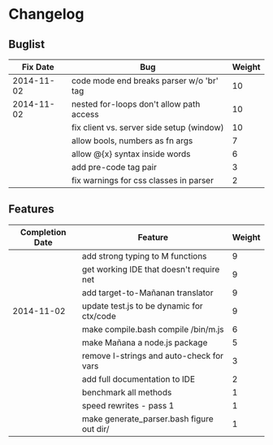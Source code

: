 # Changelog

## Buglist

| Fix Date         | Bug                                         | Weight |
| ---------------- | ------------------------------------------- | ------ |
| 2014-11-02       | code mode end breaks parser w/o 'br' tag    | 10     |
| 2014-11-02       | nested for-loops don't allow path access    | 10     |
|                  | fix client vs. server side setup (window)   | 10     |
|                  | allow bools, numbers as fn args             | 7      |
|                  | allow @{x} syntax inside words              | 6      |
|                  | add pre-code tag pair                       | 3      |
|                  | fix warnings for css classes in parser      | 2      |

## Features

| Completion Date  | Feature                                     | Weight |
| ---------------- | ------------------------------------------- | ------ |
|                  | add strong typing to M functions            | 9      |
|                  | get working IDE that doesn't require net    | 9      |
|                  | add target-to-Mañanan translator            | 9      |
| 2014-11-02       | update test.js to be dynamic for ctx/code   | 9      |
|                  | make compile.bash compile /bin/m.js         | 6      |
|                  | make Mañana a node.js package               | 5      |
|                  | remove I-strings and auto-check for vars    | 3      |
|                  | add full documentation to IDE               | 2      |
|                  | benchmark all methods                       | 1      |
|                  | speed rewrites - pass 1                     | 1      |
|                  | make generate_parser.bash figure out dir/   | 1      |
